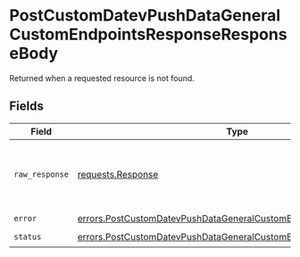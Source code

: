 # PostCustomDatevPushDataGeneralCustomEndpointsResponseResponseBody

Returned when a requested resource is not found.


## Fields

| Field                                                                                                                                                    | Type                                                                                                                                                     | Required                                                                                                                                                 | Description                                                                                                                                              |
| -------------------------------------------------------------------------------------------------------------------------------------------------------- | -------------------------------------------------------------------------------------------------------------------------------------------------------- | -------------------------------------------------------------------------------------------------------------------------------------------------------- | -------------------------------------------------------------------------------------------------------------------------------------------------------- |
| `raw_response`                                                                                                                                           | [requests.Response](https://requests.readthedocs.io/en/latest/api/#requests.Response)                                                                    | :heavy_minus_sign:                                                                                                                                       | Raw HTTP response; suitable for custom response parsing                                                                                                  |
| `error`                                                                                                                                                  | [errors.PostCustomDatevPushDataGeneralCustomEndpointsResponseError](../../models/errors/postcustomdatevpushdatageneralcustomendpointsresponseerror.md)   | :heavy_check_mark:                                                                                                                                       | N/A                                                                                                                                                      |
| `status`                                                                                                                                                 | [errors.PostCustomDatevPushDataGeneralCustomEndpointsResponseStatus](../../models/errors/postcustomdatevpushdatageneralcustomendpointsresponsestatus.md) | :heavy_check_mark:                                                                                                                                       | N/A                                                                                                                                                      |